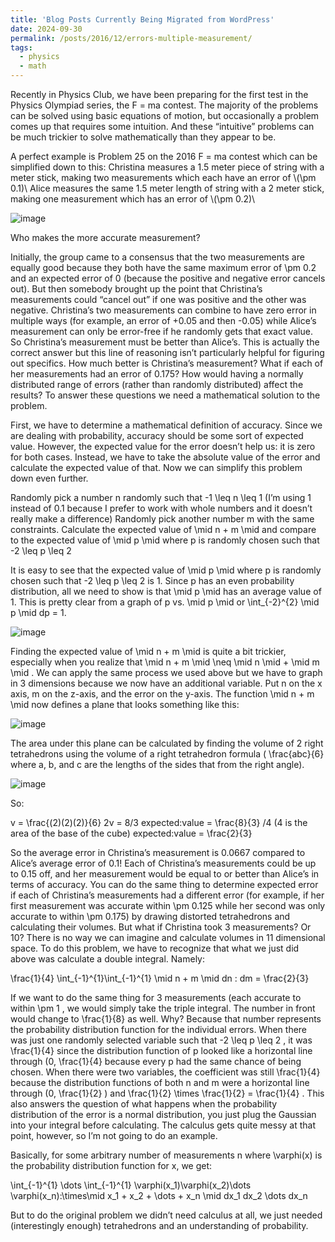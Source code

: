 ```yaml
---
title: 'Blog Posts Currently Being Migrated from WordPress'
date: 2024-09-30
permalink: /posts/2016/12/errors-multiple-measurement/
tags:
  - physics
  - math
---
```


Recently in Physics Club, we have been preparing for the first test in the Physics Olympiad series, the F = ma contest. The majority of the problems can be solved using basic equations of motion, but occasionally a problem comes up that requires some intuition. And these “intuitive” problems can be much trickier to solve mathematically than they appear to be.

A perfect example is Problem 25 on the 2016 F = ma contest which can be simplified down to this:
Christina measures a 1.5 meter piece of string with a meter stick, making two measurements which each have an error of  \\(\pm  0.1)\\
Alice measures the same 1.5 meter length of string with a 2 meter stick, making one measurement which has an error of  \\(\pm  0.2)\\

![image](https://github.com/user-attachments/assets/36628081-e8f0-4083-925b-bc9455f659c7)

Who makes the more accurate measurement?

Initially, the group came to a consensus that the two measurements are equally good because they both have the same maximum error of \pm 0.2 and an expected error of 0 (because the positive and negative error cancels out). But then somebody brought up the point that Christina’s measurements could “cancel out” if one was positive and the other was negative. Christina’s two measurements can combine to have zero error in multiple ways (for example, an error of +0.05 and then -0.05) while Alice’s measurement can only be error-free if he randomly gets that exact value. So Christina’s measurement must be better than Alice’s. This is actually the correct answer but this line of reasoning isn’t particularly helpful for figuring out specifics. How much better is Christina’s measurement? What if each of her measurements had an error of 0.175? How would having a normally distributed range of errors (rather than randomly distributed) affect the results? To answer these questions we need a mathematical solution to the problem.

First, we have to determine a mathematical definition of accuracy. Since we are dealing with probability, accuracy should be some sort of expected value. However, the expected value for the error doesn’t help us: it is zero for both cases. Instead, we have to take the absolute value of the error and calculate the expected value of that. Now we can simplify this problem down even further.

Randomly pick a number  n  randomly such that  -1 \leq n \leq 1  (I’m using 1 instead of 0.1 because I prefer to work with whole numbers and it doesn’t really make a difference)
Randomly pick another number m with the same constraints.
Calculate the expected value of \mid n + m \mid  and compare to the expected value of \mid p \mid  where p is randomly chosen such that  -2 \leq p \leq 2 

It is easy to see that the expected value of \mid p \mid  where p is randomly chosen such that  -2 \leq p \leq 2  is 1. Since  p  has an even probability distribution, all we need to show is that \mid p \mid  has an average value of 1. This is pretty clear from a graph of p vs. \mid p \mid  or  \int_{-2}^{2} \mid p \mid dp = 1.

![image](https://github.com/user-attachments/assets/50f32365-a839-40f6-9ad8-f29bbfc36239)


Finding the expected value of \mid n + m \mid  is quite a bit trickier, especially when you realize that \mid n + m \mid \neq \mid n \mid + \mid m \mid . We can apply the same process we used above but we have to graph in 3 dimensions because we now have an additional variable. Put n on the x axis, m on the z-axis, and the error on the y-axis. The function \mid n + m \mid  now defines a plane that looks something like this:

![image](https://github.com/user-attachments/assets/59785632-6db4-4919-b5d3-f005085ba4a5)


The area under this plane can be calculated by finding the volume of 2 right tetrahedrons using the volume of a right tetrahedron formula ( \frac{abc}{6}  where a, b, and c are the lengths of the sides that from the right angle).

![image](https://github.com/user-attachments/assets/d9017628-7b4f-4cb2-a705-f63ab534e667)

So:

 v = \frac{(2)(2)(2)}{6} 
2v = 8/3 
 expected\:value = \frac{8}{3} /4  (4 is the area of the base of the cube)
 expected\:value = \frac{2}{3} 

So the average error in Christina’s measurement is 0.0667 compared to Alice’s average error of 0.1! Each of Christina’s measurements could be up to 0.15 off, and her measurement would be equal to or better than Alice’s in terms of accuracy. You can do the same thing to determine expected error if each of Christina’s measurements had a different error (for example, if her first measurement was accurate within \pm 0.125 while her second was only accurate to within \pm 0.175) by drawing distorted tetrahedrons and calculating their volumes. But what if Christina took 3 measurements? Or 10? There is no way we can imagine and calculate volumes in 11 dimensional space. To do this problem, we have to recognize that what we just did above was calculate a double integral.
Namely:

\frac{1}{4} \int_{-1}^{1}\int_{-1}^{1} \mid n + m \mid dn \: dm = \frac{2}{3}

If we want to do the same thing for 3 measurements (each accurate to within  \pm 1 , we would simply take the triple integral. The number in front would change to  \frac{1}{8}  as well. Why? Because that number represents the probability distribution function for the individual errors. When there was just one randomly selected variable such that  -2 \leq p \leq 2 , it was  \frac{1}{4}  since the distribution function of p looked like a horizontal line through (0,  \frac{1}{4}  because every  p  had the same chance of being chosen. When there were two variables, the coefficient was still  \frac{1}{4}  because the distribution functions of both n and m were a horizontal line through (0,  \frac{1}{2} ) and  \frac{1}{2} \times \frac{1}{2} = \frac{1}{4} . This also answers the question of what happens when the probability distribution of the error is a normal distribution, you just plug the Gaussian into your integral before calculating. The calculus gets quite messy at that point, however, so I’m not going to do an example.

Basically, for some arbitrary number of measurements  n  where  \varphi(x)  is the probability distribution function for x, we get:

 \int_{-1}^{1} \dots \int_{-1}^{1} \varphi(x_1)\varphi(x_2)\dots \varphi(x_n)\:\times\mid x_1 + x_2 + \dots + x_n \mid dx_1 dx_2 \dots dx_n 

But to do the original problem we didn’t need calculus at all, we just needed (interestingly enough) tetrahedrons and an understanding of probability.

